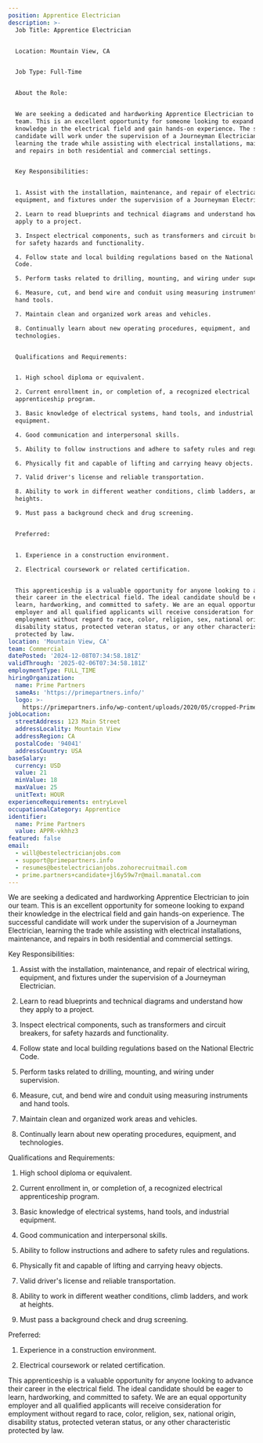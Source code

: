 ```yaml
---
position: Apprentice Electrician
description: >-
  Job Title: Apprentice Electrician


  Location: Mountain View, CA


  Job Type: Full-Time


  About the Role:


  We are seeking a dedicated and hardworking Apprentice Electrician to join our
  team. This is an excellent opportunity for someone looking to expand their
  knowledge in the electrical field and gain hands-on experience. The successful
  candidate will work under the supervision of a Journeyman Electrician,
  learning the trade while assisting with electrical installations, maintenance,
  and repairs in both residential and commercial settings.


  Key Responsibilities:


  1. Assist with the installation, maintenance, and repair of electrical wiring,
  equipment, and fixtures under the supervision of a Journeyman Electrician.

  2. Learn to read blueprints and technical diagrams and understand how they
  apply to a project.

  3. Inspect electrical components, such as transformers and circuit breakers,
  for safety hazards and functionality.

  4. Follow state and local building regulations based on the National Electric
  Code.

  5. Perform tasks related to drilling, mounting, and wiring under supervision.

  6. Measure, cut, and bend wire and conduit using measuring instruments and
  hand tools.

  7. Maintain clean and organized work areas and vehicles.

  8. Continually learn about new operating procedures, equipment, and
  technologies.


  Qualifications and Requirements:


  1. High school diploma or equivalent. 

  2. Current enrollment in, or completion of, a recognized electrical
  apprenticeship program.

  3. Basic knowledge of electrical systems, hand tools, and industrial
  equipment.

  4. Good communication and interpersonal skills.

  5. Ability to follow instructions and adhere to safety rules and regulations.

  6. Physically fit and capable of lifting and carrying heavy objects.

  7. Valid driver's license and reliable transportation.

  8. Ability to work in different weather conditions, climb ladders, and work at
  heights.

  9. Must pass a background check and drug screening.


  Preferred:


  1. Experience in a construction environment.

  2. Electrical coursework or related certification.


  This apprenticeship is a valuable opportunity for anyone looking to advance
  their career in the electrical field. The ideal candidate should be eager to
  learn, hardworking, and committed to safety. We are an equal opportunity
  employer and all qualified applicants will receive consideration for
  employment without regard to race, color, religion, sex, national origin,
  disability status, protected veteran status, or any other characteristic
  protected by law.
location: 'Mountain View, CA'
team: Commercial
datePosted: '2024-12-08T07:34:58.181Z'
validThrough: '2025-02-06T07:34:58.181Z'
employmentType: FULL_TIME
hiringOrganization:
  name: Prime Partners
  sameAs: 'https://primepartners.info/'
  logo: >-
    https://primepartners.info/wp-content/uploads/2020/05/cropped-Prime-Partners-Logo-NO-BG-1-1.png
jobLocation:
  streetAddress: 123 Main Street
  addressLocality: Mountain View
  addressRegion: CA
  postalCode: '94041'
  addressCountry: USA
baseSalary:
  currency: USD
  value: 21
  minValue: 18
  maxValue: 25
  unitText: HOUR
experienceRequirements: entryLevel
occupationalCategory: Apprentice
identifier:
  name: Prime Partners
  value: APPR-vkhhz3
featured: false
email:
  - will@bestelectricianjobs.com
  - support@primepartners.info
  - resumes@bestelectricianjobs.zohorecruitmail.com
  - prime.partners+candidate+jl6y59w7r@mail.manatal.com
---
```


We are seeking a dedicated and hardworking Apprentice Electrician to join our
  team. This is an excellent opportunity for someone looking to expand their
  knowledge in the electrical field and gain hands-on experience. The successful
  candidate will work under the supervision of a Journeyman Electrician,
  learning the trade while assisting with electrical installations, maintenance,
  and repairs in both residential and commercial settings.


  Key Responsibilities:


  1. Assist with the installation, maintenance, and repair of electrical wiring,
  equipment, and fixtures under the supervision of a Journeyman Electrician.

  2. Learn to read blueprints and technical diagrams and understand how they
  apply to a project.

  3. Inspect electrical components, such as transformers and circuit breakers,
  for safety hazards and functionality.

  4. Follow state and local building regulations based on the National Electric
  Code.

  5. Perform tasks related to drilling, mounting, and wiring under supervision.

  6. Measure, cut, and bend wire and conduit using measuring instruments and
  hand tools.

  7. Maintain clean and organized work areas and vehicles.

  8. Continually learn about new operating procedures, equipment, and
  technologies.


  Qualifications and Requirements:


  1. High school diploma or equivalent. 

  2. Current enrollment in, or completion of, a recognized electrical
  apprenticeship program.

  3. Basic knowledge of electrical systems, hand tools, and industrial
  equipment.

  4. Good communication and interpersonal skills.

  5. Ability to follow instructions and adhere to safety rules and regulations.

  6. Physically fit and capable of lifting and carrying heavy objects.

  7. Valid driver's license and reliable transportation.

  8. Ability to work in different weather conditions, climb ladders, and work at
  heights.

  9. Must pass a background check and drug screening.


  Preferred:


  1. Experience in a construction environment.

  2. Electrical coursework or related certification.


  This apprenticeship is a valuable opportunity for anyone looking to advance
  their career in the electrical field. The ideal candidate should be eager to
  learn, hardworking, and committed to safety. We are an equal opportunity
  employer and all qualified applicants will receive consideration for
  employment without regard to race, color, religion, sex, national origin,
  disability status, protected veteran status, or any other characteristic
  protected by law.